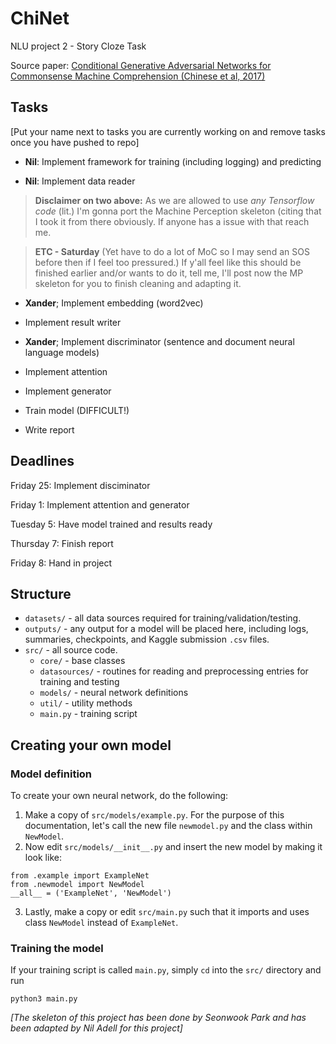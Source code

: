 # ChiNet
NLU project 2 - Story Cloze Task

Source paper: [Conditional Generative Adversarial Networks for Commonsense Machine Comprehension (Chinese et al, 2017)](https://www.ijcai.org/proceedings/2017/0576.pdf)

## Tasks
[Put your name next to tasks you are currently working on and remove tasks once you have pushed to repo]

- **Nil**:  Implement framework for training (including logging) and predicting

- **Nil**:  Implement data reader
> **Disclaimer on two above:** As we are allowed to use _any Tensorflow code_ (lit.) I'm gonna port the Machine Perception skeleton (citing that I took it from there obviously. If anyone has a issue with that reach me. 

> **ETC - Saturday** (Yet have to do a lot of MoC so I may send an SOS before then if I feel too pressured.) If y'all feel like this should be finished earlier and/or wants to do it, tell me, I'll post now the MP skeleton for you to finish cleaning and adapting it. 

- **Xander**; Implement embedding (word2vec)

- Implement result writer

- **Xander**; Implement discriminator (sentence and document neural language models)

- Implement attention

- Implement generator

- Train model (DIFFICULT!)

- Write report

## Deadlines

Friday 25: Implement disciminator

Friday 1: Implement attention and generator

Tuesday 5: Have model trained and results ready

Thursday 7: Finish report

Friday 8: Hand in project




## Structure

* `datasets/` - all data sources required for training/validation/testing.
* `outputs/` - any output for a model will be placed here, including logs, summaries, checkpoints, and Kaggle submission `.csv` files.
* `src/` - all source code.
    * `core/` - base classes
    * `datasources/` - routines for reading and preprocessing entries for training and testing
    * `models/` - neural network definitions
    * `util/` - utility methods
    * `main.py` - training script

## Creating your own model
### Model definition
To create your own neural network, do the following:
1. Make a copy of `src/models/example.py`. For the purpose of this documentation, let's call the new file `newmodel.py` and the class within `NewModel`.
2. Now edit `src/models/__init__.py` and insert the new model by making it look like:
```
from .example import ExampleNet
from .newmodel import NewModel
__all__ = ('ExampleNet', 'NewModel')
```
3. Lastly, make a copy or edit `src/main.py` such that it imports and uses class `NewModel` instead of `ExampleNet`.

### Training the model
If your training script is called `main.py`, simply `cd` into the `src/` directory and run
```
python3 main.py
```

_[The skeleton of this project has been done by Seonwook Park and has been adapted by Nil Adell for this project]_
